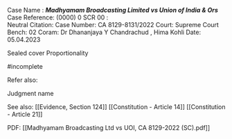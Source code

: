 Case Name : ***Madhyamam Broadcasting Limited vs Union of India & Ors***
Case Reference: (0000) 0 SCR 00 :  
Neutral Citation:
Case Number: CA 8129-8131/2022
Court: Supreme Court
Bench: 02
Coram: Dr Dhananjaya Y Chandrachud , Hima Kohli
Date: 05.04.2023

Sealed cover
Proportionality

#incomplete 

Refer also:

Judgment name

See also:
[[Evidence, Section 124]]
[[Constitution - Article 14]]
[[Constitution - Article 21]]

PDF:
[[Madhyamam Broadcasting Ltd vs UOI, CA 8129-2022 (SC).pdf]]
